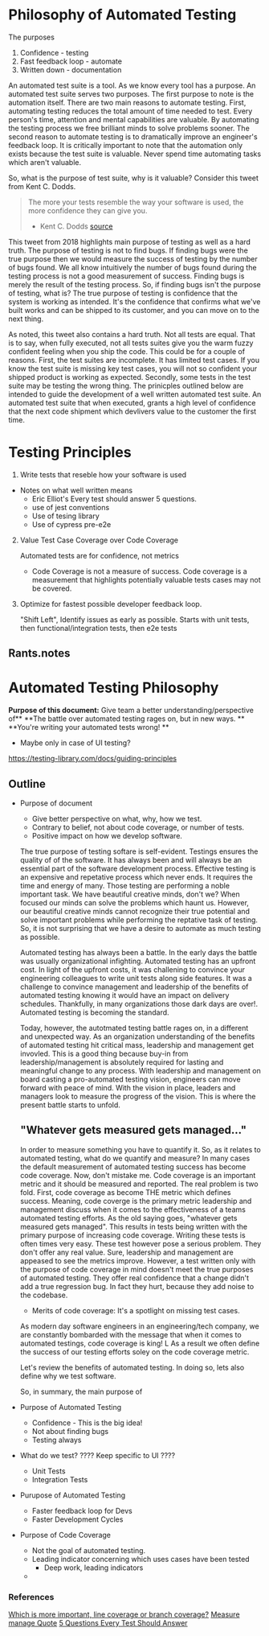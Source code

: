 # Philosophy of Automated Testing

The purposes
1. Confidence - testing
2. Fast feedback loop - automate
3. Written down - documentation

An automated test suite is a tool.  As we know every tool has a purpose. An automated test suite serves two purposes.  The first purpose to note is the automation itself.  There are two main reasons to automate testing.  First, automating testing reduces the total amount of time needed to test. Every person's time, attention and mental capabilities are valuable. By automating the testing process we free brilliant minds to solve problems sooner.  The second reason to automate testing is to dramatically improve an engineer's feedback loop.  It is critically important to note that the automation only exists because the test suite is valuable. Never spend time automating tasks which aren't valuable. 

So, what is the purpose of test suite, why is it valuable?  Consider this tweet from Kent C. Dodds.

> The more your tests resemble the way your software is used, the more confidence they can give you.
> - Kent C. Dodds [source](https://twitter.com/kentcdodds/status/977018512689455106)

This tweet from 2018 highlights main purpose of testing as well as a hard truth.  The purpose of testing is not to find bugs.  If finding bugs were the true purpose then we would measure the success of testing by the number of bugs found. We all know intuitively the number of bugs found during the testing process is not a good measurement of success. Finding bugs is merely the result of the testing process. So, if finding bugs isn't the purpose of testing, what is? The true purpose of testing is confidence that the system is working as intended.  It's the confidence that confirms what we've built works and can be shipped to its customer, and you can move on to the next thing.

As noted, this tweet also contains a hard truth.  Not all tests are equal. That is to say, when fully executed, not all tests suites give you the warm fuzzy confident feeling when you ship the code. This could be for a couple of reasons.  First, the test suites are incomplete.  It has limited test cases.  If you know the test suite is missing key test cases, you will not so confident your shipped product is working as expected.  Secondly, some tests in the test suite may be testing the wrong thing. The prinicples outlined below are intended to guide the development of a well written automated test suite.  An automated test suite that when executed, grants a high level of confidence that the next code shipment which devlivers value to the customer the first time.


# Testing Principles

1. Write tests that reseble how your software is used
  
  - Notes on what well written means
    - Eric Elliot's Every test should answer 5 questions.
    - use of jest conventions
    - Use of tesing library
    - Use of cypress pre-e2e
  
2. Value Test Case Coverage over Code Coverage

    Automated tests are for confidence, not metrics
    - Code Coverage is not a measure of success. Code coverage is a measurement that highlights potentially valuable tests cases may not be covered.  


3. Optimize for fastest possible developer feedback loop.

   "Shift Left", Identify issues as early as possible.  Starts with unit tests, then functional/integration tests, then e2e tests


## Rants.notes

# Automated Testing Philosophy

**Purpose of this document:** Give team a better understanding/perspective of\*\*
**The battle over automated testing rages on, but in new ways. **
**You're writing your automated tests wrong! **

- Maybe only in case of UI testing?

https://testing-library.com/docs/guiding-principles

## Outline

- Purpose of document

  - Give better perspective on what, why, how we test.
  - Contrary to belief, not about code coverage, or number of tests.
  - Positive impact on how we develop software.

  The true purpose of testing softare is self-evident. Testings ensures the quality of of the software. It has always been and will always be an essential part of the software development process. Effective testing is an expensive and repetative process which never ends. It requires the time and energy of many. Those testing are performing a noble important task. We have beautiful creative minds, don't we? When focused our minds can solve the problems which haunt us. However, our beautiful creative minds cannot recognize their true potential and solve important problems while performing the reptative task of testing. So, it is not surprising that we have a desire to automate as much testing as possible.

  Automated testing has always been a battle. In the early days the battle was usually organizational infighting. Automated testing has an upfront cost. In light of the upfront costs, it was challening to convince your engineering colleagues to write unit tests along side features. It was a challenge to convince management and leadership of the benefits of automated testing knowing it would have an impact on delivery schedules. Thankfully, in many organizations those dark days are over!. Automated testing is becoming the standard.

  Today, however, the autotmated testing battle rages on, in a different and unexpected way. As an organization understanding of the benefits of automated testing hit critical mass, leadership and management get invovled. This is a good thing because buy-in from leadership/management is absolutely required for lasting and meaningful change to any process. With leadership and management on board casting a pro-automated testing vision, engineers can move forward with peace of mind. With the vision in place, leaders and managers look to measure the progress of the vision. This is where the present battle starts to unfold.

  ## "Whatever gets measured gets managed..."

  In order to measure something you have to quantify it. So, as it relates to automated testing, what do we quantify and measure? In many cases the default measurement of automated testing success has become code coverage. Now, don't mistake me. Code coverage is an important metric and it should be measured and reported. The real problem is two fold. First, code coverage as become THE metric which defines success. Meaning, code coverge is the primary metric leadership and management discuss when it comes to the effectiveness of a teams automated testing efforts. As the old saying goes, "whatever gets measured gets managed". This results in tests being written with the primary purpose of increasing code coverage. Writing these tests is often times very easy. These test however pose a serious problem. They don't offer any real value. Sure, leadership and management are appeased to see the metrics improve. However, a test written only with the purpose of code coverage in mind doesn't meet the true purposes of automated testing. They offer real confidence that a change didn't add a true regression bug. In fact they hurt, because they add noise to the codebase.

  - Merits of code coverage: It's a spotlight on missing test cases.

  As modern day software engineers in an engineering/tech company, we are constantly bombarded with the message that when it comes to automated testings, code coverage is king! L As a result we often define the success of our testing efforts soley on the code coverage metric.

  Let's review the benefits of automated testing. In doing so, lets also define why we test software.

  So, in summary, the main purpose of

- Purpose of Automated Testing

  - Confidence - This is the big idea!
  - Not about finding bugs
  - Testing always

- What do we test? ???? Keep specific to UI ????

  - Unit Tests
  - Integration Tests

- Purupose of Automated Testing

  - Faster feedback loop for Devs
  - Faster Development Cycles

- Purpose of Code Coverage
  - Not the goal of automated testing.
  - Leading indicator concerning which uses cases have been tested
    - Deep work, leading indicators
  -

### References

[Which is more important, line coverage or branch coverage?](https://ardalis.com/which-is-more-important-line-coverage-or-branch-coverage/)
[Measure manage Quote](https://medium.com/centre-for-public-impact/what-gets-measured-gets-managed-its-wrong-and-drucker-never-said-it-fe95886d3df6)
[5 Questions Every Test Should Answer](https://medium.com/javascript-scene/what-every-unit-test-needs-f6cd34d9836d)
